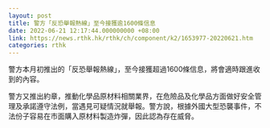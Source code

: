 ```yaml
---
layout: post
title: 警方「反恐舉報熱線」至今接獲逾1600條信息
date: 2022-06-21 12:17:44.000000000 +08:00
link: https://news.rthk.hk/rthk/ch/component/k2/1653977-20220621.htm
categories: rthk
---
```


警方本月初推出的「反恐舉報熱線」，至今接獲超過1600條信息，將會適時跟進收到的內容。

警方又推出約章，推動化學品原材料相關業界，在危險品及化學品方面做好安全管理及承諾遵守法例，當遇見可疑情況就舉報。警方說，根據外國大型恐襲事件，不法份子容易在市面購入原材料製造炸彈，因此認為存在威脅。
